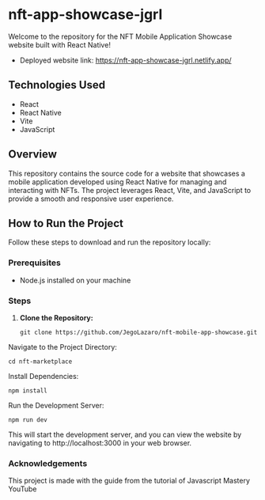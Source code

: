 # nft-app-showcase-jgrl

Welcome to the repository for the NFT Mobile Application Showcase website built with React Native!

- Deployed website link: https://nft-app-showcase-jgrl.netlify.app/ 

## Technologies Used
- React
- React Native
- Vite
- JavaScript

## Overview

This repository contains the source code for a website that showcases a mobile application developed using React Native for managing and interacting with NFTs. The project leverages React, Vite, and JavaScript to provide a smooth and responsive user experience.

## How to Run the Project

Follow these steps to download and run the repository locally:

### Prerequisites

- Node.js installed on your machine

### Steps

1. **Clone the Repository:**
   ```
   git clone https://github.com/JegoLazaro/nft-mobile-app-showcase.git
   ```
Navigate to the Project Directory:

```
cd nft-marketplace
```
Install Dependencies:
```
npm install
```
Run the Development Server:
```
npm run dev
```
This will start the development server, and you can view the website by navigating to http://localhost:3000 in your web browser.

### Acknowledgements
This project is made with the guide from the tutorial of Javascript Mastery YouTube
